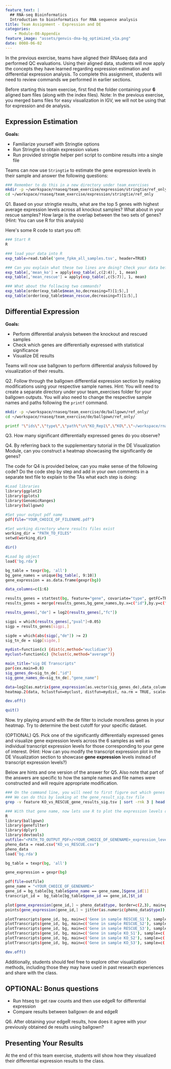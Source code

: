 ```yaml
---
feature_text: |
  ## RNA-seq Bioinformatics
  Introduction to bioinformatics for RNA sequence analysis
title: Team Assignment - Expression and DE
categories:
    - Module-08-Appendix
feature_image: "assets/genvis-dna-bg_optimized_v1a.png"
date: 0008-06-02
---
```

In the previous exercise, teams have aligned their RNAseq data and performed QC evaluations. Using their aligned data, students will now apply the concepts they have learned regarding expression estimation and differential expression analysis. To complete this assignment, students will need to review commands we performed in earlier sections.

Before starting this team exercise, first find the folder containing your **6** aligned bam files (along with the index files). Note: In the previous exercise, you merged bams files for easy visualization in IGV, we will not be using that for expression and de analysis.


## Expression Estimation

**Goals:**

- Familiarize yourself with Stringtie options
- Run Stringtie to obtain expression values
- Run provided stringtie helper perl script to combine results into a single file

Teams can now use `Stringtie` to estimate the gene expression levels in their sample and answer the following questions:

```bash
### Remember to do this in a new directory under team_exercises
mkdir -p ~/workspace/rnaseq/team_exercise/expression/stringtie/ref_only
cd ~/workspace/rnaseq/team_exercise/expression/stringtie/ref_only

```

<L4> Q1. Based on your stringtie results, what are the top 5 genes with highest average expression levels across all knockout samples? What about in your rescue samples? How large is the overlap between the two sets of genes? (Hint: You can use R for this analysis)

Here's some R code to start you off:

```bash
### Start R
R

### load your data into R
exp_table=read.table('gene_fpkm_all_samples.tsv', header=TRUE)

### Can you explain what these two lines are doing? Check your data before and after running these commands.
exp_table[,'mean_ko'] = apply(exp_table[,c(2:4)], 1, mean)
exp_table[,'mean_rescue'] = apply(exp_table[,c(5:7)], 1, mean)

### What about the following two commands?
exp_table[order(exp_table$mean_ko,decreasing=T)[1:5],]
exp_table[order(exp_table$mean_rescue,decreasing=T)[1:5],]


```

## Differential Expression

**Goals:**

- Perform differential analysis between the knockout and rescued samples
- Check which genes are differentially expressed with statistical significance
- Visualize DE results

Teams will now use ballgown to perform differential analysis followed by visualization of their results.

<L3> Q2. Follow through the ballgown differential expression section by making modifications using your respective sample names.
Hint: You will need to create a separate directory under your team_exercises folder for your ballgown outputs. You will also need to change the respective sample names and paths following the `printf` command.

```bash
mkdir -p ~/workspace/rnaseq/team_exercise/de/ballgown/ref_only/
cd ~/workspace/rnaseq/team_exercise/de/ballgown/ref_only/

printf "\"ids\",\"type\",\"path\"\n\"KO_Rep1\",\"KO\",\"~/workspace/rnaseq/team_exercise/expression/stringtie/ref_only/KO_Rep1\"\n\"KO_Rep2\",\"KO\",\"~/workspace/rnaseq/team_exercise/expression/stringtie/ref_only/KO_Rep2\"\n\"KO_Rep3\",\"KO\",\"~/workspace/rnaseq/team_exercise/expression/stringtie/ref_only/KO_Rep3\"\n\"RESCUE_Rep1\",\"RESCUE\",\"~/workspace/rnaseq/team_exercise/expression/stringtie/ref_only/RESCUE_Rep1\"\n\"RESCUE_Rep2\",\"RESCUE\",\"~/workspace/rnaseq/team_exercise/expression/stringtie/ref_only/RESCUE_Rep2\"\n\"RESCUE_Rep3\",\"RESCUE\",\"~/workspace/rnaseq/team_exercise/expression/stringtie/ref_only/RESCUE_Rep3\"\n" > KO_vs_RESCUE.csv

```

<L3> Q3. How many significant differentially expressed genes do you observe?

<L5> Q4. By referring back to the supplementary tutorial in the DE Visualization Module, can you construct a heatmap showcasing the significantly de genes?

The code for Q4 is provided below, can you make sense of the following code? Do the code step by step and add in your own comments in a separate text file to explain to the TAs what each step is doing:
```bash
#Load libraries
library(ggplot2)
library(gplots)
library(GenomicRanges)
library(ballgown)

#Set your output pdf name
pdf(file="YOUR_CHOICE_OF_FILENAME.pdf")

#Set working directory where results files exist
working_dir = "PATH_TO_FILES"
setwd(working_dir)

dir()

#Load bg object
load('bg.rda')

bg_table = texpr(bg, 'all')
bg_gene_names = unique(bg_table[, 9:10])
gene_expression = as.data.frame(gexpr(bg))

data_columns=c(1:6)

results_genes = stattest(bg, feature="gene", covariate="type", getFC=TRUE, meas="FPKM")
results_genes = merge(results_genes,bg_gene_names,by.x=c("id"),by.y=c("gene_id"))

results_genes[,"de"] = log2(results_genes[,"fc"])

sigpi = which(results_genes[,"pval"]<0.05)
sigp = results_genes[sigpi,]

sigde = which(abs(sigp[,"de"]) >= 2)
sig_tn_de = sigp[sigde,]

mydist=function(c) {dist(c,method="euclidian")}
myclust=function(c) {hclust(c,method="average")}

main_title="sig DE Transcripts"
par(cex.main=0.8)
sig_genes_de=sig_tn_de[,"id"]
sig_gene_names_de=sig_tn_de[,"gene_name"]

data=log2(as.matrix(gene_expression[as.vector(sig_genes_de),data_columns])+1)
heatmap.2(data, hclustfun=myclust, distfun=mydist, na.rm = TRUE, scale="none", dendrogram="both", margins=c(10,4), Rowv=TRUE, Colv=TRUE, symbreaks=FALSE, key=TRUE, symkey=FALSE, density.info="none", trace="none", main=main_title, cexRow=0.3, cexCol=1, labRow=sig_gene_names_de,col=rev(heat.colors(75)))

dev.off()

quit()
```

Now. try playing around with the de filter to include more/less genes in your heatmap. Try to determine the best cutoff for your specific dataset.


<L5> (OPTIONAL) Q5. Pick one of the significantly differentially expressed genes and visualize gene expression levels across the 6 samples as well as individual transcript expression levels for those corresponding to your gene of interest. (Hint: How can you modify the transcript expression plot in the DE Visualization section to showcase **gene expression** levels instead of transcript expression levels?)

Below are hints and one version of the answer for Q5. Also note that part of the answers are specific to how the sample names and file names were constructed and will require appropriate modification.
```bash
### On the command line, you will need to first figure out which genes are most differentially expressed
### We can do this by looking at the gene_result_sig.tsv file
grep -v feature KO_vs_RESCUE_gene_results_sig.tsv | sort -rnk 3 | head

### With that gene name, now lets use R to plot the expression levels of that gene across different samples.
R
library(ballgown)
library(genefilter)
library(dplyr)
library(devtools)
outfile="<PATH_TO_OUTPUT_PDF>/<YOUR_CHOICE_OF_GENENAME>_expression_level.pdf"
pheno_data = read.csv("KO_vs_RESCUE.csv")
pheno_data
load('bg.rda')

bg_table = texpr(bg, 'all')

gene_expression = gexpr(bg)

pdf(file=outfile)
gene_name = "<YOUR_CHOICE_OF_GENENAME>"
gene_id = bg_table[bg_table$gene_name == gene_name,]$gene_id[1]
transcript_id =  bg_table[bg_table$gene_id == gene_id,]$t_id

plot(gene_expression[gene_id,] ~ pheno_data$type, border=c(2,3), main=paste('Gene Name: ', gene_name),pch=19, xlab="Type", ylab='gene_expression')
points(gene_expression[gene_id,] ~ jitter(as.numeric(pheno_data$type)), col=as.numeric(pheno_data$type)+1, pch=16)

plotTranscripts(gene_id, bg, main=c('Gene in sample RESCUE_S1'), sample=c('RESCUE_S1'))
plotTranscripts(gene_id, bg, main=c('Gene in sample RESCUE_S2'), sample=c('RESCUE_S2'))
plotTranscripts(gene_id, bg, main=c('Gene in sample RESCUE_S3'), sample=c('RESCUE_S3'))
plotTranscripts(gene_id, bg, main=c('Gene in sample KO_S1'), sample=c('KO_S1'))
plotTranscripts(gene_id, bg, main=c('Gene in sample KO_S2'), sample=c('KO_S2'))
plotTranscripts(gene_id, bg, main=c('Gene in sample KO_S3'), sample=c('KO_S3'))

dev.off()
```

Additionally, students should feel free to explore other visualization methods, including those they may have used in past research experiences and share with the class.

## OPTIONAL: Bonus questions

- Run htseq to get raw counts and then use edgeR for differential expression
- Compare results between ballgown de and edgeR

<L4> Q6. After obtaining your edgeR results, how does it agree with your previously obtained de results using ballgown?


## Presenting Your Results
At the end of this team exercise, students will show how they visualized their differential expression results to the class.
